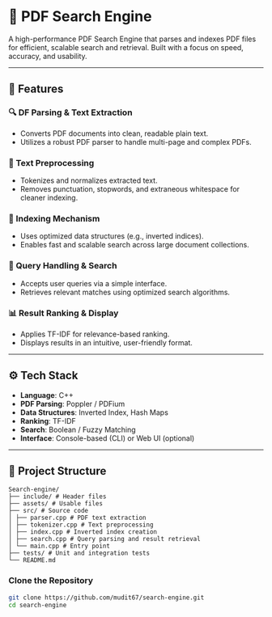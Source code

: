 # 📄 PDF Search Engine

A high-performance PDF Search Engine that parses and indexes PDF files for efficient, scalable search and retrieval. Built with a focus on speed, accuracy, and usability.

---

## 🚀 Features

### 🔍 DF Parsing & Text Extraction
- Converts PDF documents into clean, readable plain text.
- Utilizes a robust PDF parser to handle multi-page and complex PDFs.

### 🧹 Text Preprocessing
- Tokenizes and normalizes extracted text.
- Removes punctuation, stopwords, and extraneous whitespace for cleaner indexing.

### 🧠 Indexing Mechanism
- Uses optimized data structures (e.g., inverted indices).
- Enables fast and scalable search across large document collections.

### 📝 Query Handling & Search
- Accepts user queries via a simple interface.
- Retrieves relevant matches using optimized search algorithms.

### 📊 Result Ranking & Display
- Applies TF-IDF for relevance-based ranking.
- Displays results in an intuitive, user-friendly format.

---

## ⚙️ Tech Stack

- **Language**: C++  
- **PDF Parsing**: Poppler / PDFium  
- **Data Structures**: Inverted Index, Hash Maps  
- **Ranking**: TF-IDF  
- **Search**: Boolean / Fuzzy Matching  
- **Interface**: Console-based (CLI) or Web UI (optional)

---

## 📁 Project Structure
```
Search-engine/
├── include/ # Header files
├── assets/ # Usable files
├── src/ # Source code
│ ├── parser.cpp # PDF text extraction
│ ├── tokenizer.cpp # Text preprocessing
│ ├── index.cpp # Inverted index creation
│ ├── search.cpp # Query parsing and result retrieval
│ └── main.cpp # Entry point
├── tests/ # Unit and integration tests
└── README.md
```
### Clone the Repository
```bash
git clone https://github.com/mudit67/search-engine.git
cd search-engine

